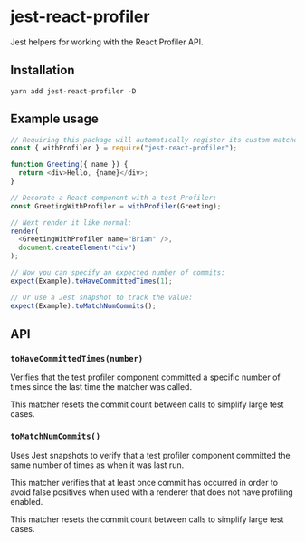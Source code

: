 # jest-react-profiler

Jest helpers for working with the React Profiler API.

## Installation

```
yarn add jest-react-profiler -D
```

## Example usage

```js
// Requiring this package will automatically register its custom matchers.
const { withProfiler } = require("jest-react-profiler");

function Greeting({ name }) {
  return <div>Hello, {name}</div>;
}

// Decorate a React component with a test Profiler:
const GreetingWithProfiler = withProfiler(Greeting);

// Next render it like normal:
render(
  <GreetingWithProfiler name="Brian" />,
  document.createElement("div")
);

// Now you can specify an expected number of commits:
expect(Example).toHaveCommittedTimes(1);

// Or use a Jest snapshot to track the value:
expect(Example).toMatchNumCommits();
```

## API

### `toHaveCommittedTimes(number)`

Verifies that the test profiler component committed a specific number of times since the last time the matcher was called.

This matcher resets the commit count between calls to simplify large test cases.

### `toMatchNumCommits()`

Uses Jest snapshots to verify that a test profiler component committed the same number of times as when it was last run.

This matcher verifies that at least once commit has occurred in order to avoid false positives when used with a renderer that does not have profiling enabled.

This matcher resets the commit count between calls to simplify large test cases.